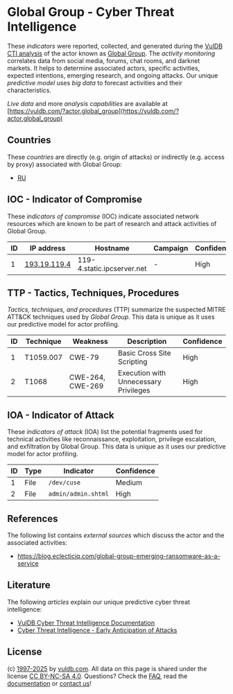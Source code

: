 # Global Group - Cyber Threat Intelligence

These _indicators_ were reported, collected, and generated during the [VulDB CTI analysis](https://vuldb.com/?kb.cti) of the actor known as [Global Group](https://vuldb.com/?actor.global_group). The _activity monitoring_ correlates data from social media, forums, chat rooms, and darknet markets. It helps to determine associated actors, specific activities, expected intentions, emerging research, and ongoing attacks. Our unique _predictive model_ uses _big data_ to forecast activities and their characteristics.

_Live data_ and more _analysis capabilities_ are available at [https://vuldb.com/?actor.global_group](https://vuldb.com/?actor.global_group)

## Countries

These _countries_ are directly (e.g. origin of attacks) or indirectly (e.g. access by proxy) associated with Global Group:

* [RU](https://vuldb.com/?country.ru)

## IOC - Indicator of Compromise

These _indicators of compromise_ (IOC) indicate associated network resources which are known to be part of research and attack activities of Global Group.

ID | IP address | Hostname | Campaign | Confidence
-- | ---------- | -------- | -------- | ----------
1 | [193.19.119.4](https://vuldb.com/?ip.193.19.119.4) | 119-4.static.ipcserver.net | - | High

## TTP - Tactics, Techniques, Procedures

_Tactics, techniques, and procedures_ (TTP) summarize the suspected MITRE ATT&CK techniques used by _Global Group_. This data is unique as it uses our predictive model for actor profiling.

ID | Technique | Weakness | Description | Confidence
-- | --------- | -------- | ----------- | ----------
1 | T1059.007 | CWE-79 | Basic Cross Site Scripting | High
2 | T1068 | CWE-264, CWE-269 | Execution with Unnecessary Privileges | High

## IOA - Indicator of Attack

These _indicators of attack_ (IOA) list the potential fragments used for technical activities like reconnaissance, exploitation, privilege escalation, and exfiltration by Global Group. This data is unique as it uses our predictive model for actor profiling.

ID | Type | Indicator | Confidence
-- | ---- | --------- | ----------
1 | File | `/dev/cuse` | Medium
2 | File | `admin/admin.shtml` | High

## References

The following list contains _external sources_ which discuss the actor and the associated activities:

* https://blog.eclecticiq.com/global-group-emerging-ransomware-as-a-service

## Literature

The following _articles_ explain our unique predictive cyber threat intelligence:

* [VulDB Cyber Threat Intelligence Documentation](https://vuldb.com/?kb.cti)
* [Cyber Threat Intelligence - Early Anticipation of Attacks](https://www.scip.ch/en/?labs.20201022)

## License

(c) [1997-2025](https://vuldb.com/?kb.changelog) by [vuldb.com](https://vuldb.com/?kb.about). All data on this page is shared under the license [CC BY-NC-SA 4.0](https://creativecommons.org/licenses/by-nc-sa/4.0/). Questions? Check the [FAQ](https://vuldb.com/?kb.faq), read the [documentation](https://vuldb.com/?kb) or [contact us](https://vuldb.com/?contact)!
